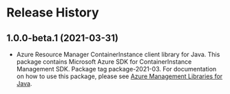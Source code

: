 # Release History

## 1.0.0-beta.1 (2021-03-31)

- Azure Resource Manager ContainerInstance client library for Java. This package contains Microsoft Azure SDK for ContainerInstance Management SDK.  Package tag package-2021-03. For documentation on how to use this package, please see [Azure Management Libraries for Java](https://aka.ms/azsdk/java/mgmt).
